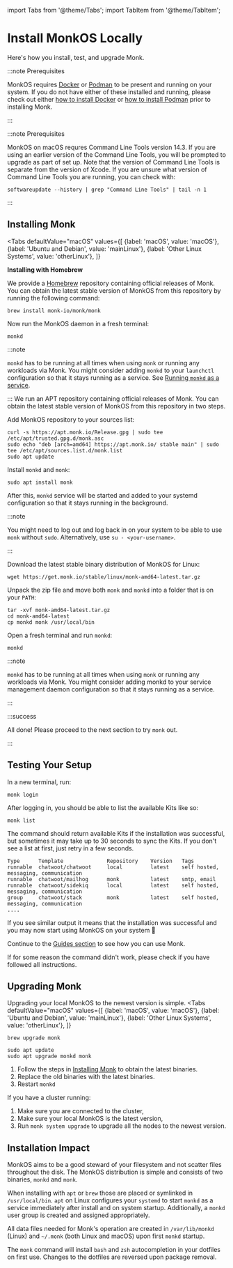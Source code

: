 import Tabs from '@theme/Tabs';
import TabItem from '@theme/TabItem';

# Install MonkOS Locally

Here's how you install, test, and upgrade Monk.

:::note Prerequisites

MonkOS requires [Docker](https://www.docker.com/) or [Podman](https://podman.io/) to be present and running on your system. 
If you do not have either of these installed and running, please check out either [how to install Docker](https://docs.docker.com/docker-for-mac/install/) or [how to install Podman](https://podman.io/getting-started/installation) prior to installing Monk.

:::

:::note Prerequisites

MonkOS on macOS requres Command Line Tools version 14.3. If you are using an earlier version of the Command Line Tools, you will be prompted
to upgrade as part of set up. Note that the version of Command Line Tools is separate from the version of Xcode.
If you are unsure what version of Command Line Tools you are running, you can check with:

```
softwareupdate --history | grep "Command Line Tools" | tail -n 1
```

:::

## Installing Monk

<Tabs
  defaultValue="macOS"
  values={[
    {label: 'macOS', value: 'macOS'},
    {label: 'Ubuntu and Debian', value: 'mainLinux'},
    {label: 'Other Linux Systems', value: 'otherLinux'},
  ]}
>
<TabItem value="macOS">

**Installing with Homebrew**

We provide a [Homebrew](https://brew.sh/) repository containing official releases of Monk. You can obtain the latest stable version of MonkOS from this repository by running the following command:

    brew install monk-io/monk/monk

Now run the MonkOS daemon in a fresh terminal:

    monkd

:::note

`monkd` has to be running at all times when using `monk` or running any workloads via Monk. You might consider adding `monkd` to your `launchctl` configuration so that it stays running as a service. See [Running `monkd` as a service](../cli/monkd.md).

:::
</TabItem>
<TabItem value="mainLinux">
We run an APT repository containing official releases of Monk. You can obtain the latest stable version of MonkOS from this repository in two steps.

Add MonkOS repository to your sources list:

    curl -s https://apt.monk.io/Release.gpg | sudo tee /etc/apt/trusted.gpg.d/monk.asc
    sudo echo "deb [arch=amd64] https://apt.monk.io/ stable main" | sudo tee /etc/apt/sources.list.d/monk.list
    sudo apt update

Install `monkd` and `monk`:

    sudo apt install monk

After this, `monkd` service will be started and added to your systemd configuration so that it stays running in the background.

:::note

You might need to log out and log back in on your system to be able to use `monk` without `sudo`. Alternatively, use `su - <your-username>`.

:::
</TabItem>
<TabItem value="otherLinux">

Download the latest stable binary distribution of MonkOS for Linux:

    wget https://get.monk.io/stable/linux/monk-amd64-latest.tar.gz

Unpack the zip file and move both `monk` and `monkd` into a folder that is on your `PATH`:

    tar -xvf monk-amd64-latest.tar.gz
    cd monk-amd64-latest
    cp monkd monk /usr/local/bin

Open a fresh terminal and run `monkd`:

    monkd

:::note

`monkd` has to be running at all times when using `monk` or running any workloads via Monk. You might consider adding monkd to your service management daemon configuration so that it stays running as a service.

:::
</TabItem>
</Tabs>

:::success

All done! Please proceed to the next section to try `monk` out.

:::

## Testing Your Setup

In a new terminal, run:

    monk login

After logging in, you should be able to list the available Kits like so:

    monk list

The command should return available Kits if the installation was successful, but sometimes it may take up to 30 seconds to sync the Kits. If you don't see a list at first, just retry in a few seconds.

    Type      Template              Repository    Version   Tags
    runnable  chatwoot/chatwoot     local         latest    self hosted, messaging, communication
    runnable  chatwoot/mailhog      monk          latest    smtp, email
    runnable  chatwoot/sidekiq      local         latest    self hosted, messaging, communication
    group     chatwoot/stack        monk          latest    self hosted, messaging, communication
    ....

If you see similar output it means that the installation was successful and you may now start using MonkOS on your system 🎉

Continue to the [Guides section](/) to see how you can use Monk.

If for some reason the command didn't work, please check if you have followed all instructions.

## Upgrading Monk

Upgrading your local MonkOS to the newest version is simple.
<Tabs
  defaultValue="macOS"
  values={[
    {label: 'macOS', value: 'macOS'},
    {label: 'Ubuntu and Debian', value: 'mainLinux'},
    {label: 'Other Linux Systems', value: 'otherLinux'},
  ]}
>

<TabItem value="macOS">

    brew upgrade monk

</TabItem>

<TabItem value="mainLinux">

    sudo apt update
    sudo apt upgrade monkd monk

</TabItem>

<TabItem value="otherLinux">

1. Follow the steps in [Installing Monk](get-monk.md) to obtain the latest binaries.
2. Replace the old binaries with the latest binaries.
3. Restart `monkd`

</TabItem>

</Tabs>

If you have a cluster running:

1. Make sure you are connected to the cluster,
2. Make sure your local MonkOS is the latest version,
3. Run `monk system upgrade` to upgrade all the nodes to the newest version.

## Installation Impact

MonkOS aims to be a good steward of your filesystem and not scatter files throughout the disk. The MonkOS distribution is simple and consists of two binaries, `monkd` and `monk`. 

When installing with `apt` or `brew` those are placed or symlinked in `/usr/local/bin`. `apt` on Linux configures your `systemd` to start `monkd` as a service immediately after install and on system startup. Additionally, a `monkd` user group is created and assigned appropriately.

All data files needed for Monk's operation are created in `/var/lib/monkd` (Linux) and `~/.monk` (both Linux and macOS) upon first `monkd` startup.

The `monk` command will install `bash` and `zsh` autocompletion in your dotfiles on first use. Changes to the dotfiles are reversed upon package removal.
